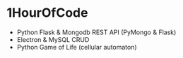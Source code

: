 # 1HourOfCode

-   Python Flask & Mongodb REST API (PyMongo & Flask)
-   Electron & MySQL CRUD
-   Python Game of Life (cellular automaton)
